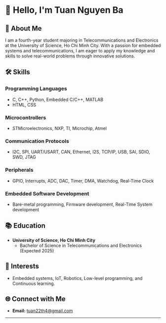 # 👋 Hello, I'm Tuan Nguyen Ba

## 🚀 About Me
I am a fourth-year student majoring in Telecommunications and Electronics at the University of Science, Ho Chi Minh City. With a passion for embedded systems and telecommunications, I am eager to apply my knowledge and skills to solve real-world problems through innovative solutions.

## 🛠️ Skills

### Programming Languages
- C, C++, Python, Embedded C/C++, MATLAB
- HTML, CSS

### Microcontrollers
- STMicroelectronics, NXP, TI, Microchip, Atmel

### Communication Protocols
- I2C, SPI, UART/USART, CAN, Ethernet, I2S, TCP/IP, USB, SAI, SDIO, SWD, JTAG

### Peripherals
- GPIO, Interrupts, ADC, DAC, Timer, DMA, Watchdog, Real-Time Clock



### Embedded Software Development
- Bare-metal programming, Firmware development, Real-Time System development

## 📚 Education
- **University of Science, Ho Chi Minh City**
  - Bachelor of Science in Telecommunications and Electronics (Expected 2025)

## 🌱 Interests
- Embedded systems, IoT, Robotics, Low-level programming, and Continuous learning.

## 🌐 Connect with Me
- **Email:** tuan22th4@gmail.com

---
